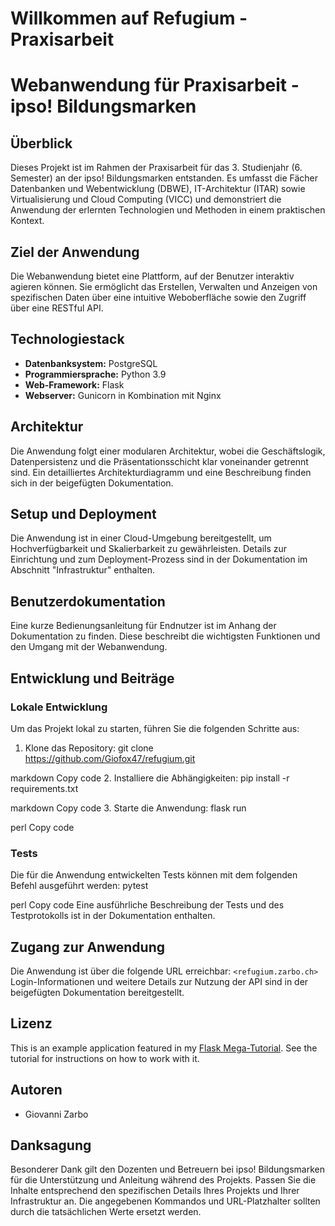# Willkommen auf Refugium - Praxisarbeit

# Webanwendung für Praxisarbeit - ipso! Bildungsmarken

## Überblick
Dieses Projekt ist im Rahmen der Praxisarbeit für das 3. Studienjahr (6. Semester) an der ipso! Bildungsmarken entstanden. Es umfasst die Fächer Datenbanken und Webentwicklung (DBWE), IT-Architektur (ITAR) sowie Virtualisierung und Cloud Computing (VICC) und demonstriert die Anwendung der erlernten Technologien und Methoden in einem praktischen Kontext.

## Ziel der Anwendung
Die Webanwendung bietet eine Plattform, auf der Benutzer interaktiv agieren können. Sie ermöglicht das Erstellen, Verwalten und Anzeigen von spezifischen Daten über eine intuitive Weboberfläche sowie den Zugriff über eine RESTful API.

## Technologiestack
- **Datenbanksystem:** PostgreSQL
- **Programmiersprache:** Python 3.9
- **Web-Framework:** Flask
- **Webserver:** Gunicorn in Kombination mit Nginx

## Architektur
Die Anwendung folgt einer modularen Architektur, wobei die Geschäftslogik, Datenpersistenz und die Präsentationsschicht klar voneinander getrennt sind. Ein detailliertes Architekturdiagramm und eine Beschreibung finden sich in der beigefügten Dokumentation.

## Setup und Deployment
Die Anwendung ist in einer Cloud-Umgebung bereitgestellt, um Hochverfügbarkeit und Skalierbarkeit zu gewährleisten. Details zur Einrichtung und zum Deployment-Prozess sind in der Dokumentation im Abschnitt "Infrastruktur" enthalten.

## Benutzerdokumentation
Eine kurze Bedienungsanleitung für Endnutzer ist im Anhang der Dokumentation zu finden. Diese beschreibt die wichtigsten Funktionen und den Umgang mit der Webanwendung.

## Entwicklung und Beiträge
### Lokale Entwicklung
Um das Projekt lokal zu starten, führen Sie die folgenden Schritte aus:

1. Klone das Repository:
git clone <https://github.com/Giofox47/refugium.git>

markdown
Copy code
2. Installiere die Abhängigkeiten:
pip install -r requirements.txt

markdown
Copy code
3. Starte die Anwendung:
flask run

perl
Copy code

### Tests
Die für die Anwendung entwickelten Tests können mit dem folgenden Befehl ausgeführt werden:
pytest

perl
Copy code
Eine ausführliche Beschreibung der Tests und des Testprotokolls ist in der Dokumentation enthalten.

## Zugang zur Anwendung
Die Anwendung ist über die folgende URL erreichbar: `<refugium.zarbo.ch>`
Login-Informationen und weitere Details zur Nutzung der API sind in der beigefügten Dokumentation bereitgestellt.

## Lizenz
This is an example application featured in my [Flask Mega-Tutorial](https://blog.miguelgrinberg.com/post/the-flask-mega-tutorial-part-i-hello-world). See the tutorial for instructions on how to work with it.

## Autoren
- Giovanni Zarbo

## Danksagung
Besonderer Dank gilt den Dozenten und Betreuern bei ipso! Bildungsmarken für die Unterstützung und Anleitung während des Projekts.
Passen Sie die Inhalte entsprechend den spezifischen Details Ihres Projekts und Ihrer Infrastruktur an. Die angegebenen Kommandos und URL-Platzhalter sollten durch die tatsächlichen Werte ersetzt werden.
